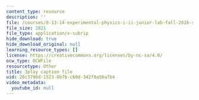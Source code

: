 ```yaml
---
content_type: resource
description: ''
file: /courses/8-13-14-experimental-physics-i-ii-junior-lab-fall-2016-spring-2017/26c3796d15238b7bc60d342f0a56a7b4_YcuKaphreT0.srt
file_size: 2021
file_type: application/x-subrip
hide_download: true
hide_download_original: null
learning_resource_types: []
license: https://creativecommons.org/licenses/by-nc-sa/4.0/
ocw_type: OCWFile
resourcetype: Other
title: 3play caption file
uid: 26c3796d-1523-8b7b-c60d-342f0a56a7b4
video_metadata:
  youtube_id: null
---
```

